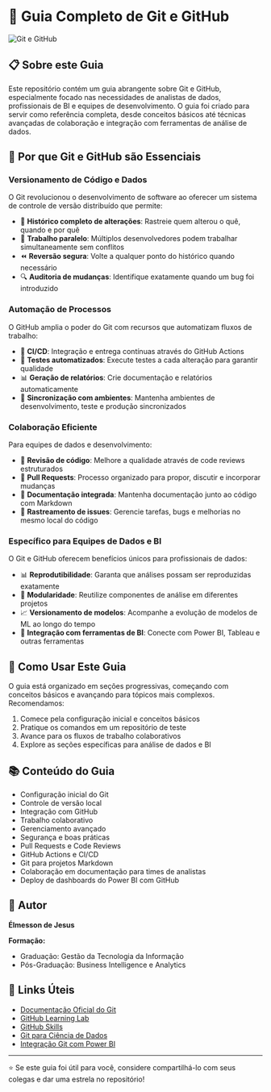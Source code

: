 # 📘 Guia Completo de Git e GitHub

![Git e GitHub](https://git-scm.com/images/logos/downloads/Git-Logo-2Color.png)

## 📋 Sobre este Guia

Este repositório contém um guia abrangente sobre Git e GitHub, especialmente focado nas necessidades de analistas de dados, profissionais de BI e equipes de desenvolvimento. O guia foi criado para servir como referência completa, desde conceitos básicos até técnicas avançadas de colaboração e integração com ferramentas de análise de dados.

## 🌟 Por que Git e GitHub são Essenciais

### Versionamento de Código e Dados
O Git revolucionou o desenvolvimento de software ao oferecer um sistema de controle de versão distribuído que permite:

- 📜 **Histórico completo de alterações**: Rastreie quem alterou o quê, quando e por quê
- 🔄 **Trabalho paralelo**: Múltiplos desenvolvedores podem trabalhar simultaneamente sem conflitos
- ⏪ **Reversão segura**: Volte a qualquer ponto do histórico quando necessário
- 🔍 **Auditoria de mudanças**: Identifique exatamente quando um bug foi introduzido

### Automação de Processos
O GitHub amplia o poder do Git com recursos que automatizam fluxos de trabalho:

- 🚀 **CI/CD**: Integração e entrega contínuas através do GitHub Actions
- 🧪 **Testes automatizados**: Execute testes a cada alteração para garantir qualidade
- 📊 **Geração de relatórios**: Crie documentação e relatórios automaticamente
- 🔄 **Sincronização com ambientes**: Mantenha ambientes de desenvolvimento, teste e produção sincronizados

### Colaboração Eficiente
Para equipes de dados e desenvolvimento:

- 👥 **Revisão de código**: Melhore a qualidade através de code reviews estruturados
- 🔀 **Pull Requests**: Processo organizado para propor, discutir e incorporar mudanças
- 📝 **Documentação integrada**: Mantenha documentação junto ao código com Markdown
- 🎯 **Rastreamento de issues**: Gerencie tarefas, bugs e melhorias no mesmo local do código

### Específico para Equipes de Dados e BI
O Git e GitHub oferecem benefícios únicos para profissionais de dados:

- 📊 **Reprodutibilidade**: Garanta que análises possam ser reproduzidas exatamente
- 🧩 **Modularidade**: Reutilize componentes de análise em diferentes projetos
- 📈 **Versionamento de modelos**: Acompanhe a evolução de modelos de ML ao longo do tempo
- 🔗 **Integração com ferramentas de BI**: Conecte com Power BI, Tableau e outras ferramentas

## 🚀 Como Usar Este Guia

O guia está organizado em seções progressivas, começando com conceitos básicos e avançando para tópicos mais complexos. Recomendamos:

1. Comece pela configuração inicial e conceitos básicos
2. Pratique os comandos em um repositório de teste
3. Avance para os fluxos de trabalho colaborativos
4. Explore as seções específicas para análise de dados e BI

## 📚 Conteúdo do Guia

- Configuração inicial do Git
- Controle de versão local
- Integração com GitHub
- Trabalho colaborativo
- Gerenciamento avançado
- Segurança e boas práticas
- Pull Requests e Code Reviews
- GitHub Actions e CI/CD
- Git para projetos Markdown
- Colaboração em documentação para times de analistas
- Deploy de dashboards do Power BI com GitHub

## 👤 Autor

**Élmesson de Jesus**

**Formação:**
- Graduação: Gestão da Tecnologia da Informação
- Pós-Graduação: Business Intelligence e Analytics

## 🔗 Links Úteis

- [Documentação Oficial do Git](https://git-scm.com/doc)
- [GitHub Learning Lab](https://lab.github.com/)
- [GitHub Skills](https://skills.github.com/)
- [Git para Ciência de Dados](https://github.blog/2020-05-20-using-github-for-data-science-collaboration/)
- [Integração Git com Power BI](https://docs.microsoft.com/en-us/power-bi/create-reports/desktop-git-integration)

---

⭐ Se este guia foi útil para você, considere compartilhá-lo com seus colegas e dar uma estrela no repositório!